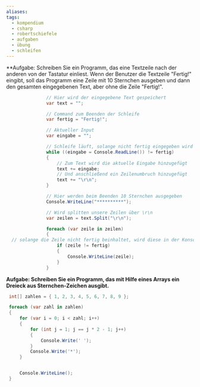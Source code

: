 ```yaml
---
aliases: 
tags:
  - kompendium
  - csharp
  - robertschiefele
  - aufgaben
  - übung
  - schleifen
---
```


**Aufgabe: Schreiben Sie ein Programm, das eine Textzeile nach der anderen von der Tastatur einliest. Wenn der Benutzer die Textzeile "Fertig!" eingibt, soll das Programm eine Zeile mit 10 Sternchen ausgeben und dann den gesamten eingegebenen Text, aber ohne die Zeile "Fertig!".

```csharp
               // Hier wird der eingegebene Text gespeichert
               var text = "";

               // Command zum Beenden der Schleife
               var fertig = "Fertig!";

               // Aktueller Input
               var eingabe = "";

               // Schleife läuft, solange nicht fertig eingegeben wird
               while ((eingabe = Console.ReadLine()) != fertig)
               {
                   // Zum Text wird die aktuelle Eingabe hinzugefügt
                   text += eingabe;
                   // Und anschließend ein Zeilenumbruch hinzugefügt
                   text += "\r\n";
               }

               // Hier werden beim Beenden 10 Sternchen ausgegeben
               Console.WriteLine("**********");

               // Wird splitten unsere Zeilen über \r\n
               var zeilen = text.Split("\r\n");

               foreach (var zeile in zeilen)
               {
  // solange die Zeile nicht fertig beinhaltet, wird diese in der Konsole ausgegeben
                   if (zeile != fertig)
                   {
                       Console.WriteLine(zeile);
                   }
               } 
```


**Aufgabe: Schreiben Sie ein Programm, das mit Hilfe eines Arrays ein Dreieck aus Sternchen-Zeichen ausgibt.**

```csharp
 int[] zahlen = { 1, 2, 3, 4, 5, 6, 7, 8, 9 };

 foreach (var zahl in zahlen)
 {
     for (var i = 0; i < zahl; i++)
     {
         for (int j = 1; j == j * 2 - 1; j++)
         {
             Console.Write(' ');
         }
         Console.Write('*');
     }


     Console.WriteLine();
 }
```

